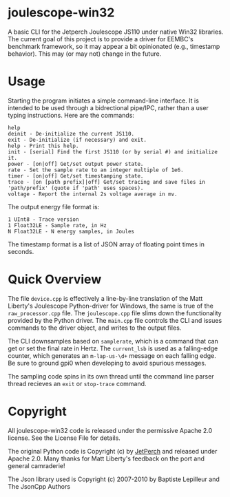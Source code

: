 # joulescope-win32

A basic CLI for the Jetperch Joulescope JS110 under native Win32 libraries. The current goal of this project is to provide a driver for EEMBC's benchmark framework, so it may appear a bit opinionated (e.g., timestamp behavior). This may (or may not) change in the future.

# Usage

Starting the program initiates a simple command-line interface. It is intended to be used through a bidrectional pipe/IPC, rather than a user typing instructions. Here are the commands:

```
help
deinit - De-initialize the current JS110.
exit - De-initialize (if necessary) and exit.
help - Print this help.
init - [serial] Find the first JS110 (or by serial #) and initialize it.
power - [on|off] Get/set output power state.
rate - Set the sample rate to an integer multiple of 1e6.
timer - [on|off] Get/set timestamping state.
trace - [on [path prefix]|off] Get/set tracing and save files in 'path/prefix' (quote if 'path' uses spaces).
voltage - Report the internal 2s voltage average in mv.
```

The output energy file format is:
~~~
1 UInt8 - Trace version
1 Float32LE - Sample rate, in Hz
N Float32LE - N energy samples, in Joules
~~~

The timestamp format is a list of JSON array of floating point times in seconds.

# Quick Overview

The file `device.cpp` is effectively a line-by-line translation of the Matt Liberty's Joulescope Python-driver for Windows, the same is true of the `raw_processor.cpp` file. The `joulescope.cpp` file slims down the functionality provided by the Python driver. The `main.cpp` file controls the CLI and issues commands to the driver object, and writes to the output files.

The CLI downsamples based on `samplerate`, which is a command that can get or set the final rate in Hertz. The `current_lsb` is used as a falling-edge counter, which generates an `m-lap-us-\d+` message on each falling edge. Be sure to ground gpi0 when developing to avoid spurious messages.

The sampling code spins in its own thread until the command line parser thread recieves an `exit` or `stop-trace` command.

# Copyright

All joulescope-win32 code is released under the permissive Apache 2.0 license. See the License File for details.

The original Python code is Copyright (c) by [JetPerch](https://github.com/jetperch/pyjoulescope) and released under Apache 2.0. Many thanks for Matt Liberty's feedback on the port and general camraderie!

The Json library used is Copyright (c) 2007-2010 by Baptiste Lepilleur and The JsonCpp Authors

